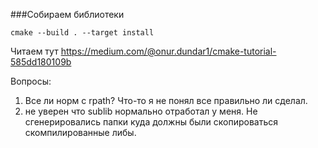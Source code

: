 
###Собираем библиотеки

```cmake --build . --target install```

Читаем тут
https://medium.com/@onur.dundar1/cmake-tutorial-585dd180109b

Вопросы:
1. Все ли норм с rpath? Что-то я не понял все правильно ли сделал.
2. не уверен что sublib нормально отработал у меня. Не сгенерировались папки куда должны были скопироваться скомпилированные либы.


